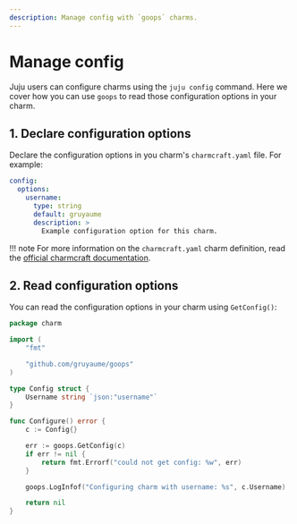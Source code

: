 ```yaml
---
description: Manage config with `goops` charms.
---
```


# Manage config

Juju users can configure charms using the `juju config` command. Here we cover how you can use `goops` to read those configuration options in your charm.

## 1. Declare configuration options

Declare the configuration options in you charm's `charmcraft.yaml` file. For example:

```yaml
config:
  options:
    username:
      type: string
      default: gruyaume
      description: >
        Example configuration option for this charm.
```

!!! note
    For more information on the `charmcraft.yaml` charm definition, read the [official charmcraft documentation](https://canonical-charmcraft.readthedocs-hosted.com/stable/reference/files/charmcraft-yaml-file/).

## 2. Read configuration options

You can read the configuration options in your charm using `GetConfig()`:

```go
package charm

import (
	"fmt"

	"github.com/gruyaume/goops"
)

type Config struct {
	Username string `json:"username"`
}

func Configure() error {
	c := Config{}

	err := goops.GetConfig(c)
	if err != nil {
		return fmt.Errorf("could not get config: %w", err)
	}

	goops.LogInfof("Configuring charm with username: %s", c.Username)

	return nil
}
```
